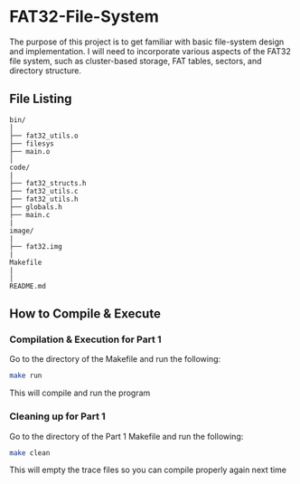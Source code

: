 # FAT32-File-System
The purpose of this project is to get familiar with basic file-system design and implementation. I will need to incorporate various aspects of the FAT32 file system, such as cluster-based storage, FAT tables, sectors, and directory structure.

## File Listing
```
bin/
│
├── fat32_utils.o
├── filesys
├── main.o
│
code/
|
├── fat32_structs.h
├── fat32_utils.c
├── fat32_utils.h
├── globals.h
├── main.c
|
image/
|
├── fat32.img
|
Makefile
|
│
README.md
```
## How to Compile & Execute

### Compilation & Execution for Part 1
Go to the directory of the Makefile and run the following:
```bash
make run
```
This will compile and run the program

### Cleaning up for Part 1
Go to the directory of the Part 1 Makefile and run the following:
```bash
make clean
```
This will empty the trace files so you can compile properly again next time
